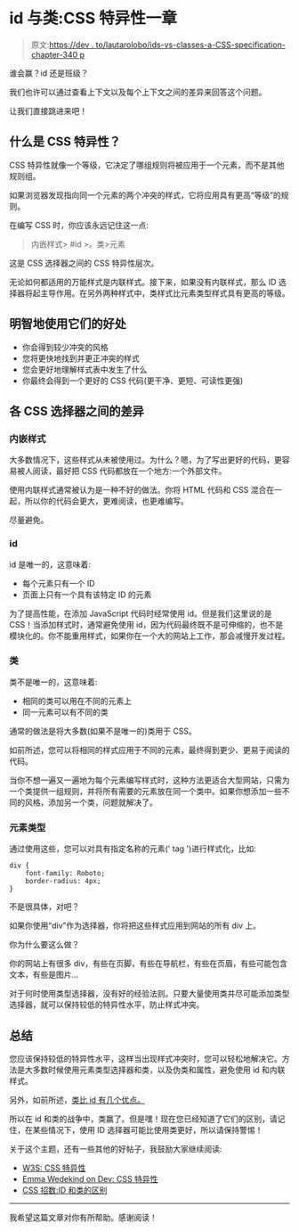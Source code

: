 # id 与类:CSS 特异性一章

> 原文:[https://dev . to/lautarolobo/ids-vs-classes-a-CSS-specification-chapter-340 p](https://dev.to/lautarolobo/ids-vs-classes-a-css-specificity-chapter-340p)

谁会赢？id 还是班级？

我们也许可以通过查看上下文以及每个上下文之间的差异来回答这个问题。

让我们直接跳进来吧！

## [](#what-is-css-specificity)什么是 CSS 特异性？

CSS 特异性就像一个等级，它决定了哪组规则将被应用于一个元素，而不是其他规则组。

如果浏览器发现指向同一个元素的两个冲突的样式，它将应用具有更高“等级”的规则。

在编写 CSS 时，你应该永远记住这一点:

> 内嵌样式> #id >。类>元素

这是 CSS 选择器之间的 CSS 特异性层次。

无论如何都适用的万能样式是内联样式。接下来，如果没有内联样式，那么 ID 选择器将起主导作用。在另外两种样式中，类样式比元素类型样式具有更高的等级。

## [](#benefits-of-using-them-wisely)明智地使用它们的好处

*   你会得到较少冲突的风格
*   您将更快地找到并更正冲突的样式
*   您会更好地理解样式表中发生了什么
*   你最终会得到一个更好的 CSS 代码(更干净、更短、可读性更强)

## [](#differences-between-each-css-selector)各 CSS 选择器之间的差异

### [](#inline-styles)内嵌样式

大多数情况下，这些样式从未被使用过。为什么？嗯，为了写出更好的代码，更容易被人阅读，最好把 CSS 代码都放在一个地方:一个外部文件。

使用内联样式通常被认为是一种不好的做法。你将 HTML 代码和 CSS 混合在一起，所以你的代码会更大，更难阅读，也更难编写。

尽量避免。

### id

id 是唯一的，这意味着:

*   每个元素只有一个 ID
*   页面上只有一个具有该特定 ID 的元素

为了提高性能，在添加 JavaScript 代码时经常使用 id。但是我们这里说的是 CSS！当添加样式时，通常避免使用 id，因为代码最终既不是可伸缩的，也不是模块化的。你不能重用样式，如果你在一个大的网站上工作，那会减慢开发过程。

### [](#classes)类

类不是唯一的，这意味着:

*   相同的类可以用在不同的元素上
*   同一元素可以有不同的类

通常的做法是将大多数(如果不是唯一的)类用于 CSS。

如前所述，您可以将相同的样式应用于不同的元素，最终得到更少、更易于阅读的代码。

当你不想一遍又一遍地为每个元素编写样式时，这种方法更适合大型网站，只需为一个类提供一组规则，并将所有需要的元素放在同一个类中。如果你想添加一些不同的风格，添加另一个类，问题就解决了。

### [](#element-type)元素类型

通过使用这些，您可以对具有指定名称的元素(' tag ')进行样式化，比如:

```
div {
    font-family: Roboto;
    border-radius: 4px;
} 
```

不是很具体，对吧？

如果你使用“div”作为选择器，你将把这些样式应用到网站的所有 div 上。

你为什么要这么做？

你的网站上有很多 div，有些在页脚，有些在导航栏，有些在页眉，有些可能包含文本，有些是图片…

对于何时使用类型选择器，没有好的经验法则。只要大量使用类并尽可能添加类型选择器，就可以保持较低的特异性水平，防止样式冲突。

## [](#summary)总结

您应该保持较低的特异性水平，这样当出现样式冲突时，您可以轻松地解决它。方法是大多数时候使用元素类型选择器和类，以及伪类和属性，避免使用 id 和内联样式。

另外，如前所述，[类比 id 有几个优点。](https://dev.to/clairecodes/reasons-not-to-use-ids-in-css-4ni4)

所以在 id 和类的战争中，类赢了。但是嘿！现在您已经知道了它们的区别，请记住，在某些情况下，使用 ID 选择器可能比使用类更好，所以请保持警惕！

关于这个主题，还有一些其他的好帖子，我鼓励大家继续阅读:

*   [W3S: CSS 特异性](https://www.w3schools.com/css/css_specificity.asp)
*   [Emma Wedekind on Dev: CSS 特异性](https://dev.to/emmawedekind/css-specificity-1kca)
*   [CSS 招数:ID 和类的区别](https://css-tricks.com/the-difference-between-id-and-class/)

* * *

我希望这篇文章对你有所帮助。感谢阅读！